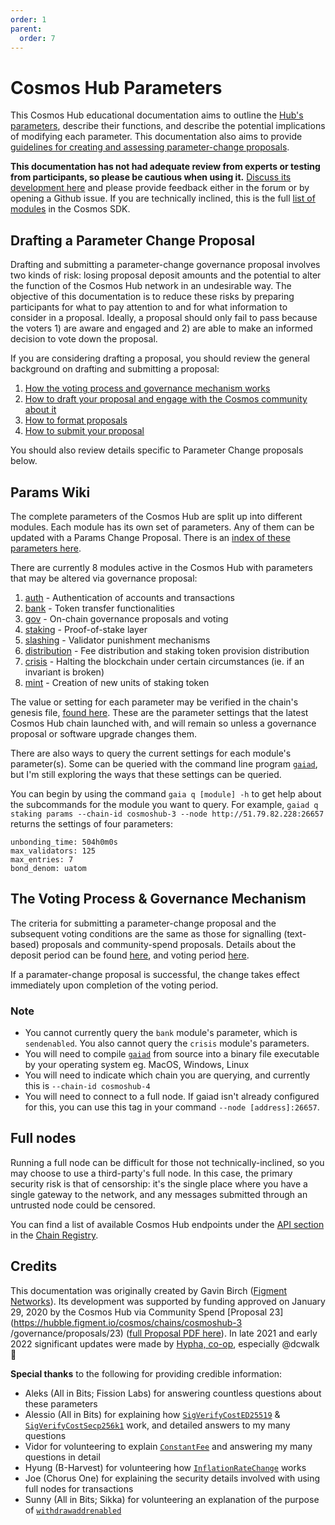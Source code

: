 ```yaml
---
order: 1
parent:
  order: 7
---
```


# Cosmos Hub Parameters

This Cosmos Hub educational documentation aims to outline the [Hub's parameters](#params-wiki), describe their functions, and describe the potential implications of modifying each parameter. This documentation also aims to provide [guidelines for creating and assessing parameter-change proposals](#drafting-a-parameter-change-proposal).

**This documentation has not had adequate review from experts or testing from participants, so please be cautious when using it.** [Discuss its development here](https://forum.cosmos.network/t/gwg-cosmos-hub-parameters-wiki/3170) and please provide feedback either in the forum or by opening a Github issue. If you are technically inclined, this is the full [list of modules](https://github.com/cosmos/cosmos-sdk/tree/master/x) in the Cosmos SDK.

## Drafting a Parameter Change Proposal

Drafting and submitting a parameter-change governance proposal involves two kinds of risk: losing proposal deposit amounts and the potential to alter the function of the Cosmos Hub network in an undesirable way. The objective of this documentation is to reduce these risks by preparing participants for what to pay attention to and for what information to consider in a proposal. Ideally, a proposal should only fail to pass because the voters 1) are aware and engaged and 2) are able to make an informed decision to vote down the proposal.

If you are considering drafting a proposal, you should review the general
background on drafting and submitting a proposal:
1. [How the voting process and governance mechanism works](../process.md)
1. [How to draft your proposal and engage with the Cosmos community about it](../best-practices.md)
1. [How to format proposals](../formatting.md)
1. [How to submit your proposal](../submitting.md)

You should also review details specific to Parameter Change proposals below.

## Params Wiki

The complete parameters of the Cosmos Hub are split up into different modules.
Each module has its own set of parameters. Any of them can be updated with a
Params Change Proposal. There is an [index of these parameters here](./param-index.md).

There are currently 8 modules active in the Cosmos Hub with parameters that may be altered via governance proposal:
1. [auth](./Auth.md) - Authentication of accounts and transactions
2. [bank](./Bank.md) - Token transfer functionalities
3. [gov](./Governance.md) - On-chain governance proposals and voting
4. [staking](./Staking.md) - Proof-of-stake layer
5. [slashing](./Slashing.md) - Validator punishment mechanisms
6. [distribution](./Distribution.md) - Fee distribution and staking token provision distribution
7. [crisis](./Crisis.md) - Halting the blockchain under certain circumstances (ie. if an invariant is broken)
8. [mint](./Mint.md) - Creation of new units of staking token
<!-- markdown-link-check-disable -->
The value or setting for each parameter may be verified in the chain's genesis file, [found here](https://raw.githubusercontent.com/cosmos/launch/master/genesis.json). These are the parameter settings that the latest Cosmos Hub chain launched with, and will remain so unless a governance proposal or software upgrade changes them.
<!-- markdown-link-check-enable -->
There are also ways to query the current settings for each module's parameter(s). Some can be queried with the command line program [`gaiad`](../../getting-started/installation.md), but I'm still exploring the ways that these settings can be queried. 

You can begin by using the command `gaia q [module] -h` to get help about the subcommands for the module you want to query. For example, `gaiad q staking params --chain-id cosmoshub-3 --node http://51.79.82.228:26657` returns the settings of four parameters:

```
unbonding_time: 504h0m0s
max_validators: 125
max_entries: 7
bond_denom: uatom
```

## The Voting Process & Governance Mechanism

The criteria for submitting a parameter-change proposal and the subsequent voting conditions are the same as those for signalling (text-based) proposals and community-spend proposals. Details about the deposit period can be found [here](../process.md#_1-deposit-period), and voting period [here](../process.md#what-determines-whether-or-not-a-governance-proposal-passes).

If a paramater-change proposal is successful, the change takes effect immediately upon completion of the voting period.

### Note

- You cannot currently query the `bank` module's parameter, which is `sendenabled`. You also cannot query the `crisis` module's parameters.
- You will need to compile [`gaiad`](../../getting-started/installation.md) from source into a binary file executable by your operating system eg. MacOS, Windows, Linux
- You will need to indicate which chain you are querying, and currently this is `--chain-id cosmoshub-4`
- You will need to connect to a full node. If gaiad isn't already configured for this, you can use this tag in your command `--node [address]:26657`.

## Full nodes

Running a full node can be difficult for those not technically-inclined, so you may choose to use a third-party's full node. In this case, the primary security risk is that of censorship: it's the single place where you have a single gateway to the network, and any messages submitted through an untrusted node could be censored.

You can find a list of available Cosmos Hub endpoints under the [API section](https://github.com/cosmos/chain-registry/blob/master/cosmoshub/chain.json) in the [Chain Registry](https://github.com/cosmos/chain-registry).

## Credits

This documentation was originally created by Gavin Birch ([Figment Networks](https://figment.io)). Its development was supported by funding approved on January 29, 2020 by the Cosmos Hub via Community Spend [Proposal 23](https://hubble.figment.io/cosmos/chains/cosmoshub-3 /governance/proposals/23) ([full Proposal PDF here](https://ipfs.io/ipfs/QmSMGEoY2dfxADPfgoAsJxjjC6hwpSNx1dXAqePiCEMCbY)). In late 2021 and early 2022 significant updates were made by [Hypha, co-op](https://hypha.coop/), especially @dcwalk 🙏

**Special thanks** to the following for providing credible information:
- Aleks (All in Bits; Fission Labs) for answering countless questions about these parameters
- Alessio (All in Bits) for explaining how [`SigVerifyCostED25519`](./Auth.md#4-sigverifycosted25519) & [`SigVerifyCostSecp256k1`](./Auth.md#5-sigverifycostsecp256k1) work, and detailed answers to my many questions
- Vidor for volunteering to explain [`ConstantFee`](./Crisis.md#1-constantfee) and answering my many questions in detail
- Hyung (B-Harvest) for volunteering how [`InflationRateChange`](./Mint.md#2-inflationratechange) works
- Joe (Chorus One) for explaining the security details involved with using full nodes for transactions
- Sunny (All in Bits; Sikka) for volunteering an explanation of the purpose of [`withdrawaddrenabled`](./Distribution.md#4-withdrawaddrenabled)

